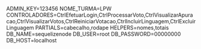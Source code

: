 ADMIN_KEY=123456
NOME_TURMA=LPW
CONTROLADORES=CtrlEfetuarLogin,CtrlProcessarVoto,CtrlVisualizarApuracao,CtrlVisualizarVotos,CtrlReiniciarVotacao,CtrlIncluirLinguagem,CtrlExcluirLinguagem
PARTIALS=cabecalho,rodape
HELPERS=nomes,totais
DB_NAME=sequelizenode
DB_USER=root
DB_PASSWORD=00000000
DB_HOST=localhost